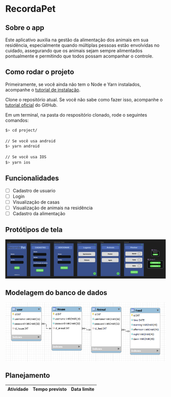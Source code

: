 # RecordaPet

## Sobre o app

Este aplicativo auxilia na gestão da alimentação dos animais em sua residência, especialmente quando múltiplas pessoas estão envolvidas no cuidado, assegurando que os animais sejam sempre alimentados pontualmente e permitindo que todos possam acompanhar o controle.

## Como rodar o projeto

Primeiramente, se você ainda não tem o Node e Yarn instalados, acompanhe o [tutorial de instalação](https://docs.google.com/document/d/19-0HcZK2Jd_CDPh7jDLcqdaBCVfxMNwam1U8Sbfv5aw/edit).

Clone o repositório atual. Se você não sabe como fazer isso, acompanhe o [tutorial oficial](https://docs.github.com/pt/repositories/creating-and-managing-repositories/cloning-a-repository) do GitHub.

Em um terminal, na pasta do respositório clonado, rode o seguintes comandos:

```bash
$> cd project/

// Se você usa android
$> yarn android

// Se você usa IOS
$> yarn ios
```

## Funcionalidades
- [ ] Cadastro de usuario
- [ ] Login 
- [ ] Visualização de casas
- [ ] Visualização de animais na residência
- [ ] Cadastro da alimentação

## Protótipos de tela

![Protótipo de telas](Documentacao/prototipo.png)

## Modelagem do banco de dados

![Modelagem do banco de dados](Documentacao/modelagem-banco.png)

## Planejamento
| Atividade | Tempo previsto | Data limite |
| ----------- | ----------- | ----------- |
